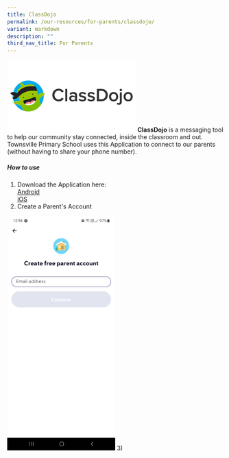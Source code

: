 ```yaml
---
title: ClassDojo
permalink: /our-resources/for-parents/classdojo/
variant: markdown
description: ""
third_nav_title: For Parents
---
```

![](/images/For%20Parents/Classdojo.png)
<strong>ClassDojo</strong> is a messaging tool to help our community stay connected, inside the classroom and out. Townsville Primary School uses this Application to connect to our parents (without having to share your phone number). 

<h5>How to use</h5>

1) Download the Application here:
			<br>
			<a href="https://play.google.com/store/apps/details?id=com.classdojo.android&amp;pli=1">Android</a>
			<br>
			<a href="https://apps.apple.com/us/app/classdojo/id552602056">iOS</a>
2) Create a Parent's Account
<img src="/images/For%20Parents/ClassDojo_1.jpg" style="width: 50%">
3) 